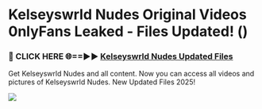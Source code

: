 # Kelseyswrld Nudes Original Videos 0nlyFans Leaked - Files Updated! ()

<h3>🔴 CLICK HERE 🌐==►► <a href="https://tinyurl.com/2p9ay9w9" rel="nofollow">Kelseyswrld Nudes Updated Files</a></h3>

Get Kelseyswrld Nudes and all content. Now you can access all videos and pictures of Kelseyswrld Nudes. New Updated Files 2025!

[![](https://i.imgur.com/KQgVmj3.gif)](https://tinyurl.com/2p9ay9w9)

